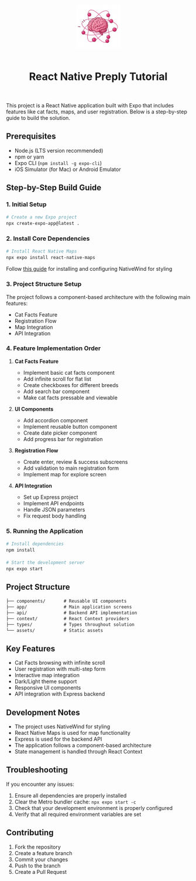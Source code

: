 <br/>
<div align="center">
   <img alt="atom with brain" src="assets/images/splash-icon.png" width="120px"/>
</div>
<br/>
<h1 align="center">
   React Native Preply Tutorial
   <br/>
   <br/>
</h1>

This project is a React Native application built with Expo that includes features like cat facts, maps, and user registration. Below is a step-by-step guide to build the solution.

## Prerequisites

- Node.js (LTS version recommended)
- npm or yarn
- Expo CLI (`npm install -g expo-cli`)
- iOS Simulator (for Mac) or Android Emulator

## Step-by-Step Build Guide

### 1. Initial Setup

```bash
# Create a new Expo project
npx create-expo-app@latest .
```

### 2. Install Core Dependencies

```bash
# Install React Native Maps
npx expo install react-native-maps
```

Follow [this guide](https://www.nativewind.dev/docs/getting-started/installation#installation-with-expo) for installing and configuring NativeWind for styling

### 3. Project Structure Setup

The project follows a component-based architecture with the following main features:

- Cat Facts Feature
- Registration Flow
- Map Integration
- API Integration

### 4. Feature Implementation Order

1. **Cat Facts Feature**

   - Implement basic cat facts component
   - Add infinite scroll for flat list
   - Create checkboxes for different breeds
   - Add search bar component
   - Make cat facts pressable and viewable

2. **UI Components**

   - Add accordion component
   - Implement reusable button component
   - Create date picker component
   - Add progress bar for registration

3. **Registration Flow**

   - Create enter, review & success subscreens
   - Add validation to main registration form
   - Implement map for explore screen

4. **API Integration**
   - Set up Express project
   - Implement API endpoints
   - Handle JSON parameters
   - Fix request body handling

### 5. Running the Application

```bash
# Install dependencies
npm install

# Start the development server
npx expo start
```

## Project Structure

```
├── components/       # Reusable UI components
├── app/              # Main application screens
├── api/              # Backend API implementation
├── context/          # React Context providers
├── types/            # Types throughout solution
└── assets/           # Static assets
```

## Key Features

- Cat Facts browsing with infinite scroll
- User registration with multi-step form
- Interactive map integration
- Dark/Light theme support
- Responsive UI components
- API integration with Express backend

## Development Notes

- The project uses NativeWind for styling
- React Native Maps is used for map functionality
- Express is used for the backend API
- The application follows a component-based architecture
- State management is handled through React Context

## Troubleshooting

If you encounter any issues:

1. Ensure all dependencies are properly installed
2. Clear the Metro bundler cache: `npx expo start -c`
3. Check that your development environment is properly configured
4. Verify that all required environment variables are set

## Contributing

1. Fork the repository
2. Create a feature branch
3. Commit your changes
4. Push to the branch
5. Create a Pull Request
